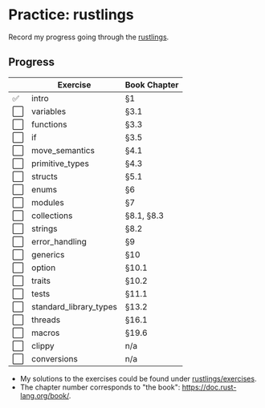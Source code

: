 # Practice: rustlings

Record my progress going through the [rustlings](https://github.com/rust-lang/rustlings).

## Progress

|                      | Exercise               | Book Chapter |
|----------------------|------------------------|--------------|
| :white_check_mark:   | intro                  | §1           |
| :white_large_square: | variables              | §3.1         |
| :white_large_square: | functions              | §3.3         |
| :white_large_square: | if                     | §3.5         |
| :white_large_square: | move_semantics         | §4.1         |
| :white_large_square: | primitive_types        | §4.3         |
| :white_large_square: | structs                | §5.1         |
| :white_large_square: | enums                  | §6           |
| :white_large_square: | modules                | §7           |
| :white_large_square: | collections            | §8.1, §8.3   |
| :white_large_square: | strings                | §8.2         |
| :white_large_square: | error_handling         | §9           |
| :white_large_square: | generics               | §10          |
| :white_large_square: | option                 | §10.1        |
| :white_large_square: | traits                 | §10.2        |
| :white_large_square: | tests                  | §11.1        |
| :white_large_square: | standard_library_types | §13.2        |
| :white_large_square: | threads                | §16.1        |
| :white_large_square: | macros                 | §19.6        |
| :white_large_square: | clippy                 | n/a          |
| :white_large_square: | conversions            | n/a          |

- My solutions to the exercises could be found under [rustlings/exercises](https://github.com/qobilidop/rustlings/tree/practice/exercises).
- The chapter number corresponds to "the book": https://doc.rust-lang.org/book/.
